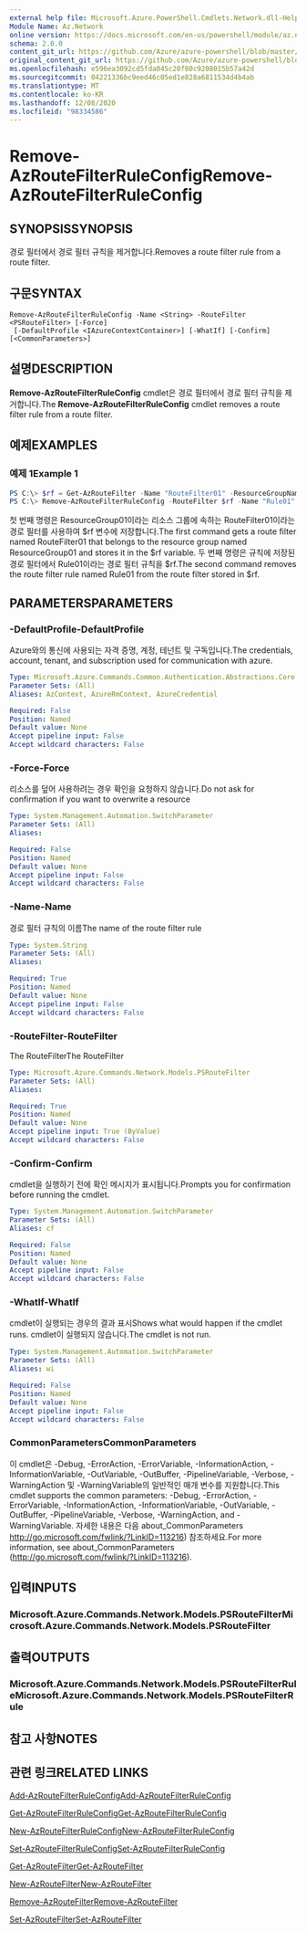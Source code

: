 ```yaml
---
external help file: Microsoft.Azure.PowerShell.Cmdlets.Network.dll-Help.xml
Module Name: Az.Network
online version: https://docs.microsoft.com/en-us/powershell/module/az.network/remove-azroutefilterruleconfig
schema: 2.0.0
content_git_url: https://github.com/Azure/azure-powershell/blob/master/src/Network/Network/help/Remove-AzRouteFilterRuleConfig.md
original_content_git_url: https://github.com/Azure/azure-powershell/blob/master/src/Network/Network/help/Remove-AzRouteFilterRuleConfig.md
ms.openlocfilehash: e596ea3092cd5fda045c20f80c9208015b57a42d
ms.sourcegitcommit: 04221336bc9eed46c05ed1e828a6811534d4b4ab
ms.translationtype: MT
ms.contentlocale: ko-KR
ms.lasthandoff: 12/08/2020
ms.locfileid: "98334586"
---
```

# <span data-ttu-id="0843d-101">Remove-AzRouteFilterRuleConfig</span><span class="sxs-lookup"><span data-stu-id="0843d-101">Remove-AzRouteFilterRuleConfig</span></span>

## <span data-ttu-id="0843d-102">SYNOPSIS</span><span class="sxs-lookup"><span data-stu-id="0843d-102">SYNOPSIS</span></span>
<span data-ttu-id="0843d-103">경로 필터에서 경로 필터 규칙을 제거합니다.</span><span class="sxs-lookup"><span data-stu-id="0843d-103">Removes a route filter rule from a route filter.</span></span>

## <span data-ttu-id="0843d-104">구문</span><span class="sxs-lookup"><span data-stu-id="0843d-104">SYNTAX</span></span>

```
Remove-AzRouteFilterRuleConfig -Name <String> -RouteFilter <PSRouteFilter> [-Force]
 [-DefaultProfile <IAzureContextContainer>] [-WhatIf] [-Confirm] [<CommonParameters>]
```

## <span data-ttu-id="0843d-105">설명</span><span class="sxs-lookup"><span data-stu-id="0843d-105">DESCRIPTION</span></span>
<span data-ttu-id="0843d-106">**Remove-AzRouteFilterRuleConfig** cmdlet은 경로 필터에서 경로 필터 규칙을 제거합니다.</span><span class="sxs-lookup"><span data-stu-id="0843d-106">The **Remove-AzRouteFilterRuleConfig** cmdlet removes a route filter rule from a route filter.</span></span>

## <span data-ttu-id="0843d-107">예제</span><span class="sxs-lookup"><span data-stu-id="0843d-107">EXAMPLES</span></span>

### <span data-ttu-id="0843d-108">예제 1</span><span class="sxs-lookup"><span data-stu-id="0843d-108">Example 1</span></span>
```powershell
PS C:\> $rf = Get-AzRouteFilter -Name "RouteFilter01" -ResourceGroupName "ResourceGroup01"
PS C:\> Remove-AzRouteFilterRuleConfig -RouteFilter $rf -Name "Rule01"
```

<span data-ttu-id="0843d-109">첫 번째 명령은 ResourceGroup01이라는 리소스 그룹에 속하는 RouteFilter01이라는 경로 필터를 사용하여 $rf 변수에 저장합니다.</span><span class="sxs-lookup"><span data-stu-id="0843d-109">The first command gets a route filter named RouteFilter01 that belongs to the resource group named ResourceGroup01 and stores it in the $rf variable.</span></span>
<span data-ttu-id="0843d-110">두 번째 명령은 규칙에 저장된 경로 필터에서 Rule01이라는 경로 필터 규칙을 $rf.</span><span class="sxs-lookup"><span data-stu-id="0843d-110">The second command removes the route filter rule named Rule01 from the route filter stored in $rf.</span></span>

## <span data-ttu-id="0843d-111">PARAMETERS</span><span class="sxs-lookup"><span data-stu-id="0843d-111">PARAMETERS</span></span>

### <span data-ttu-id="0843d-112">-DefaultProfile</span><span class="sxs-lookup"><span data-stu-id="0843d-112">-DefaultProfile</span></span>
<span data-ttu-id="0843d-113">Azure와의 통신에 사용되는 자격 증명, 계정, 테넌트 및 구독입니다.</span><span class="sxs-lookup"><span data-stu-id="0843d-113">The credentials, account, tenant, and subscription used for communication with azure.</span></span>

```yaml
Type: Microsoft.Azure.Commands.Common.Authentication.Abstractions.Core.IAzureContextContainer
Parameter Sets: (All)
Aliases: AzContext, AzureRmContext, AzureCredential

Required: False
Position: Named
Default value: None
Accept pipeline input: False
Accept wildcard characters: False
```

### <span data-ttu-id="0843d-114">-Force</span><span class="sxs-lookup"><span data-stu-id="0843d-114">-Force</span></span>
<span data-ttu-id="0843d-115">리소스를 덮어 사용하려는 경우 확인을 요청하지 않습니다.</span><span class="sxs-lookup"><span data-stu-id="0843d-115">Do not ask for confirmation if you want to overwrite a resource</span></span>

```yaml
Type: System.Management.Automation.SwitchParameter
Parameter Sets: (All)
Aliases:

Required: False
Position: Named
Default value: None
Accept pipeline input: False
Accept wildcard characters: False
```

### <span data-ttu-id="0843d-116">-Name</span><span class="sxs-lookup"><span data-stu-id="0843d-116">-Name</span></span>
<span data-ttu-id="0843d-117">경로 필터 규칙의 이름</span><span class="sxs-lookup"><span data-stu-id="0843d-117">The name of the route filter rule</span></span>

```yaml
Type: System.String
Parameter Sets: (All)
Aliases:

Required: True
Position: Named
Default value: None
Accept pipeline input: False
Accept wildcard characters: False
```

### <span data-ttu-id="0843d-118">-RouteFilter</span><span class="sxs-lookup"><span data-stu-id="0843d-118">-RouteFilter</span></span>
<span data-ttu-id="0843d-119">The RouteFilter</span><span class="sxs-lookup"><span data-stu-id="0843d-119">The RouteFilter</span></span>

```yaml
Type: Microsoft.Azure.Commands.Network.Models.PSRouteFilter
Parameter Sets: (All)
Aliases:

Required: True
Position: Named
Default value: None
Accept pipeline input: True (ByValue)
Accept wildcard characters: False
```

### <span data-ttu-id="0843d-120">-Confirm</span><span class="sxs-lookup"><span data-stu-id="0843d-120">-Confirm</span></span>
<span data-ttu-id="0843d-121">cmdlet을 실행하기 전에 확인 메시지가 표시됩니다.</span><span class="sxs-lookup"><span data-stu-id="0843d-121">Prompts you for confirmation before running the cmdlet.</span></span>

```yaml
Type: System.Management.Automation.SwitchParameter
Parameter Sets: (All)
Aliases: cf

Required: False
Position: Named
Default value: None
Accept pipeline input: False
Accept wildcard characters: False
```

### <span data-ttu-id="0843d-122">-WhatIf</span><span class="sxs-lookup"><span data-stu-id="0843d-122">-WhatIf</span></span>
<span data-ttu-id="0843d-123">cmdlet이 실행되는 경우의 결과 표시</span><span class="sxs-lookup"><span data-stu-id="0843d-123">Shows what would happen if the cmdlet runs.</span></span> <span data-ttu-id="0843d-124">cmdlet이 실행되지 않습니다.</span><span class="sxs-lookup"><span data-stu-id="0843d-124">The cmdlet is not run.</span></span>

```yaml
Type: System.Management.Automation.SwitchParameter
Parameter Sets: (All)
Aliases: wi

Required: False
Position: Named
Default value: None
Accept pipeline input: False
Accept wildcard characters: False
```

### <span data-ttu-id="0843d-125">CommonParameters</span><span class="sxs-lookup"><span data-stu-id="0843d-125">CommonParameters</span></span>
<span data-ttu-id="0843d-126">이 cmdlet은 -Debug, -ErrorAction, -ErrorVariable, -InformationAction, -InformationVariable, -OutVariable, -OutBuffer, -PipelineVariable, -Verbose, -WarningAction 및 -WarningVariable의 일반적인 매개 변수를 지원합니다.</span><span class="sxs-lookup"><span data-stu-id="0843d-126">This cmdlet supports the common parameters: -Debug, -ErrorAction, -ErrorVariable, -InformationAction, -InformationVariable, -OutVariable, -OutBuffer, -PipelineVariable, -Verbose, -WarningAction, and -WarningVariable.</span></span> <span data-ttu-id="0843d-127">자세한 내용은 다음 about_CommonParameters http://go.microsoft.com/fwlink/?LinkID=113216) 참조하세요.</span><span class="sxs-lookup"><span data-stu-id="0843d-127">For more information, see about_CommonParameters (http://go.microsoft.com/fwlink/?LinkID=113216).</span></span>

## <span data-ttu-id="0843d-128">입력</span><span class="sxs-lookup"><span data-stu-id="0843d-128">INPUTS</span></span>

### <span data-ttu-id="0843d-129">Microsoft.Azure.Commands.Network.Models.PSRouteFilter</span><span class="sxs-lookup"><span data-stu-id="0843d-129">Microsoft.Azure.Commands.Network.Models.PSRouteFilter</span></span>

## <span data-ttu-id="0843d-130">출력</span><span class="sxs-lookup"><span data-stu-id="0843d-130">OUTPUTS</span></span>

### <span data-ttu-id="0843d-131">Microsoft.Azure.Commands.Network.Models.PSRouteFilterRule</span><span class="sxs-lookup"><span data-stu-id="0843d-131">Microsoft.Azure.Commands.Network.Models.PSRouteFilterRule</span></span>

## <span data-ttu-id="0843d-132">참고 사항</span><span class="sxs-lookup"><span data-stu-id="0843d-132">NOTES</span></span>

## <span data-ttu-id="0843d-133">관련 링크</span><span class="sxs-lookup"><span data-stu-id="0843d-133">RELATED LINKS</span></span>

[<span data-ttu-id="0843d-134">Add-AzRouteFilterRuleConfig</span><span class="sxs-lookup"><span data-stu-id="0843d-134">Add-AzRouteFilterRuleConfig</span></span>](./Add-AzRouteFilterRuleConfig.md)

[<span data-ttu-id="0843d-135">Get-AzRouteFilterRuleConfig</span><span class="sxs-lookup"><span data-stu-id="0843d-135">Get-AzRouteFilterRuleConfig</span></span>](./Get-AzRouteFilterRuleConfig.md)

[<span data-ttu-id="0843d-136">New-AzRouteFilterRuleConfig</span><span class="sxs-lookup"><span data-stu-id="0843d-136">New-AzRouteFilterRuleConfig</span></span>](./New-AzRouteFilterRuleConfig.md)

[<span data-ttu-id="0843d-137">Set-AzRouteFilterRuleConfig</span><span class="sxs-lookup"><span data-stu-id="0843d-137">Set-AzRouteFilterRuleConfig</span></span>](./Set-AzRouteFilterRuleConfig.md)

[<span data-ttu-id="0843d-138">Get-AzRouteFilter</span><span class="sxs-lookup"><span data-stu-id="0843d-138">Get-AzRouteFilter</span></span>](./Get-AzRouteFilter.md)

[<span data-ttu-id="0843d-139">New-AzRouteFilter</span><span class="sxs-lookup"><span data-stu-id="0843d-139">New-AzRouteFilter</span></span>](./New-AzRouteFilter.md)

[<span data-ttu-id="0843d-140">Remove-AzRouteFilter</span><span class="sxs-lookup"><span data-stu-id="0843d-140">Remove-AzRouteFilter</span></span>](./Remove-AzRouteFilter.md)

[<span data-ttu-id="0843d-141">Set-AzRouteFilter</span><span class="sxs-lookup"><span data-stu-id="0843d-141">Set-AzRouteFilter</span></span>](./Set-AzRouteFilter.md)
